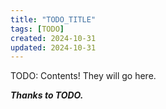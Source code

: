 ```yaml
---
title: "TODO_TITLE"
tags: [TODO]
created: 2024-10-31
updated: 2024-10-31
---
```


TODO: Contents! They will go here.

***Thanks to TODO.***
